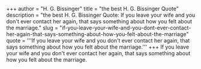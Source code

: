 +++
author = "H. G. Bissinger"
title = "the best H. G. Bissinger Quote"
description = "the best H. G. Bissinger Quote: If you leave your wife and you don't ever contact her again, that says something about how you felt about the marriage."
slug = "if-you-leave-your-wife-and-you-dont-ever-contact-her-again-that-says-something-about-how-you-felt-about-the-marriage"
quote = '''If you leave your wife and you don't ever contact her again, that says something about how you felt about the marriage.'''
+++
If you leave your wife and you don't ever contact her again, that says something about how you felt about the marriage.
